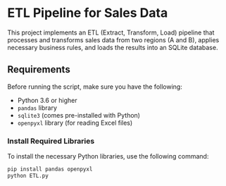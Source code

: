 # ETL Pipeline for Sales Data

This project implements an ETL (Extract, Transform, Load) pipeline that processes and transforms sales data from two regions (A and B), applies necessary business rules, and loads the results into an SQLite database.

## Requirements

Before running the script, make sure you have the following:

- Python 3.6 or higher
- `pandas` library
- `sqlite3` (comes pre-installed with Python)
- `openpyxl` library (for reading Excel files)

### Install Required Libraries

To install the necessary Python libraries, use the following command:

```bash
pip install pandas openpyxl
python ETL.py
